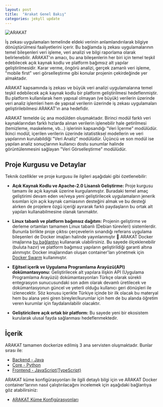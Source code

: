 ```yaml
---
layout: post
title:  "Arakat Genel Bakış"
categories: jekyll update
---
```

![ARAKAT](https://raw.githubusercontent.com/arakat-community/arakat/master/docs/img/arakat.jpg)

İş zekası uygulamaları temelinde eldeki verinin anlamlandırılarak bilgiye dönüştürülmesi faaliyetlerini içerir. Bu bağlamda iş zekası uygulamalarının temel bileşenleri veri işleme, veri analizi ve bilgi raporlama olarak belirlenebilir. ARAKAT'ın amacı, bu ana bileşenlerin her biri için temel teşkil edebilecek açık kaynak kodlu ve platform bağımsız alt yapılar geliştirilmesidir. Karar verme, öngörü analizi, gerçek zamanlı veri işleme, "mobile first" veri görselleştirme gibi konular projenin çekirdeğinde yer almaktadır.

ARAKAT kapsamında iş zekası ve büyük veri analizi uygulamalarına temel teşkil edebilecek açık kaynak kodlu bir platform geliştirilmesi hedeflenmiştir. Bu platform kullanılarak hem yapısal olmayan (ve büyük) verilerin üzerinde veri analiz işlemleri hem de yapısal verilerin üzerinde iş zekası uygulamaları geliştirilebilmesi ARAKAT'ın ana hedefidir. 

ARAKAT temelde üç ana modülden oluşmaktadır. Birinci modül farklı veri kaynaklarından farklı hızlarda alınan verilerin işlenebilir hale getirilmesi (temizleme, maskeleme, vb...) işlerinin kapsandığı "Veri İçerme" modülüdür. İkinci modül, içerilen verilerin üzerinde istatistiksel modellerin ve veri yapılarının kurulabildiği "Veri Analiz" modülüdür. Üçüncü ve son modül ise yapılan analiz sonuçlarının kullanıcı dostu sunumlar halinde görüntülenmesini sağlayan "Veri Görselleştirme" modülüdür.

## Proje Kurgusu ve Detaylar
Teknik özellikler ve proje kurgusu ile ilgileri aşağıdaki gibi özetlenebilir:

- **Açık Kaynak Kodlu ve Apache-2.0 Lisanslı Geliştirme:** Proje kurgusu tamamı ile açık kaynak üzerine kurgulanmıştır. Buradaki temel amaç geliştirimi devam eden ve/veya yeni geliştirilecek uygulamaların jenerik kısımları için açık kaynak camiasının desteğini almak ve bu desteği alırken de projelere özgü içeriği ayırarak farklı paydaşların bu ortak alt yapıları kullanabilmesine olanak tanımaktır.

- **Linux tabanlı ve platform bağımsız dağıtım:** Projenin geliştirme ve derleme ortamları tamamen Linux tabanlı (Debian türevleri) sistemlerdir. Bununla birlikte proje çıktısı çerçevelerin sınandığı referans uygulama bileşenleri de Docker imajları halinde yayınlanmıştır :whale: ARAKAT Docker imajlarına [bu bağlantıyı](https://hub.docker.com/r/arakat/) kullanarak ulabilirsiniz. Bu sayede ölçeklenebilir (buluta hazır) ve platform bağımsız yapıların geliştirildiği garanti altına alınmıştır. Docker imajlarından oluşan container'ları yönetmek için [Docker Swarm](https://docs.docker.com/engine/swarm/) kullanmıştır.

- **Eğitsel içerik ve Uygulama Programlama Arayüzü(API) dokümantasyonu:** Geliştirilecek alt yapılara ilişkin API (Uygulama Programlama Arayüzü) dokümantasyonları Türkçe olarak sürekli entegrasyon sunucusundaki son adım olarak devamlı üretilecek ve dokümantasyonun güncel ve yeterli olduğu kullanıcı geri dönüşleri ile izlenecektir. Söz konusu içerikte Türkiye içinde bir ilk olacak bu materyal hem bu alana yeni giren bireyler/kurumlar için hem de bu alanda öğretim veren kurumlar için faydalanılabilir olacaktır.

- **Geliştiricilere açık ortak bir platform:** Bu sayede yeni bir ekosistem kurularak ulusal fayda sağlanması hedeflenmektedir.

## İçerik

ARAKAT tamamen dockerize edilmiş 3 ana servisten oluşmaktadır. Bunlar sırası ile:

* [Backend - Java](https://github.com/arakat-community/arakat/blob/master/arakat-backend/README.md)
* [Core - Python](https://github.com/arakat-community/arakat/blob/master/arakat-core/docs/tr/Arakat-Core.md)
* [Frontend - JavaScript(TypeScript)](https://github.com/arakat-community/arakat/blob/master/arakat-frontend/README.md)

ARAKAT küme konfigürasyonları ile ilgili detaylı bilgi için ve ARAKAT Docker container'larının nasıl çalıştırılacağını incelemek için aşağıdaki bağlantıya göz atabilirsiniz:
* [ARAKAT Küme Konfigürasyonları](https://github.com/arakat-community/arakat/blob/master/arakat-cluster-configuration/README.md)